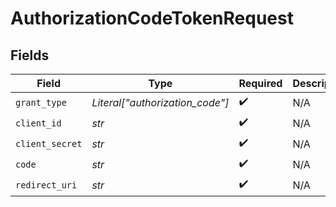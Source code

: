 # AuthorizationCodeTokenRequest


## Fields

| Field                           | Type                            | Required                        | Description                     |
| ------------------------------- | ------------------------------- | ------------------------------- | ------------------------------- |
| `grant_type`                    | *Literal["authorization_code"]* | :heavy_check_mark:              | N/A                             |
| `client_id`                     | *str*                           | :heavy_check_mark:              | N/A                             |
| `client_secret`                 | *str*                           | :heavy_check_mark:              | N/A                             |
| `code`                          | *str*                           | :heavy_check_mark:              | N/A                             |
| `redirect_uri`                  | *str*                           | :heavy_check_mark:              | N/A                             |
